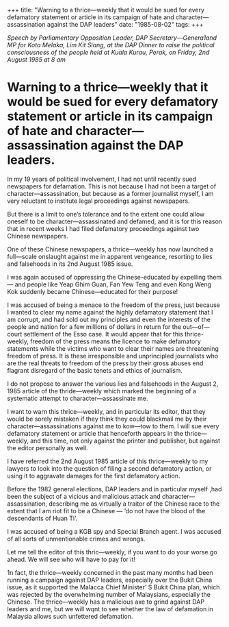 +++ 
title: "Warning to a thrice—weekly that it would be sued for every defamatory statement or article in its campaign of hate and character—assassination against the DAP leaders"
date: "1985-08-02"
tags:
+++

_Speech by Parliamentary Opposition Leader, DAP Secretary—Genera1and MP for Kota Melaka, Lim Kit Siang, at the DAP Dinner to raise the political consciousness of the people held at Kuala Kurau, Perak, on Friday, 2nd August 1985 at 8 am_

# Warning to a thrice—weekly that it would be sued for every defamatory statement or article in its campaign of hate and character—assassination against the DAP leaders.

In my 19 years of political involvement, I had not until recently sued newspapers for defamation. This is not because I had not been a target of character—assassination, but because as a former journalist myself, I am very reluctant to institute legal proceedings against newspapers.</u>

But there is a limit to one’s tolerance and to the extent one could allow oneself to be character—assassinated and defamed, and it is for this reason that in recent weeks I had filed defamatory proceedings against two Chinese newspapers.

One of these Chinese newspapers, a thrice—weekly has now launched a full—scale onslaught against me in apparent vengeance, resorting to lies and falsehoods in its 2nd August 1985 issue.

I was again accused of oppressing the Chinese-educated by expelling them — and people like Yeap Ghim Guan, Fan Yew Teng and even Kong Weng Kok suddenly became Chinese—educated for their purpose!

I was accused of being a menace to the freedom of the press, just because I wanted to clear my name against the highly defamatory statement that I am corrupt, and had sold out my principles and even the interests of the people and nation for a few millions of dollars in return for the out—of—court settlement of the Esso case. It would appear that for this thrice-weekly, freedom of the press means the licence to make defamatory statements while the victims who want to clear their names are threatening freedom of press. It is these irresponsible and unprincipled journalists who are the real threats to freedom of the press by their gross abuses end flagrant disregard of the basic tenets and ethics of journalism.

I do not propose to answer the various lies and falsehoods in the August 2, 1985 article of the thride—weekly which marked the beginning of a systematic attempt to character—assassinate me.

I want to warn this thrice—weekly, and in particular its editor, that they would be sorely mistaken if they think they could blackmail me by their character—assassinations against me to kow—tow to them. I will sue every defamatory statement or article that henceforth appears in the thrice—weekly, and this time, not only against the printer and publisher, but against the editor personally as well.

I have referred the 2nd August 1985 article of this thrice—weekly to my lawyers to look into the question of filing a second defamatory action, or using it to aggravate damages for the first defamatory action.

Before the 1982 general elections, DAP leaders and in particular myself ,had been the subject of a vicious and malicious attack and character—assassination, describing me as virtually a traitor of the Chinese race to the extent that I am riot fit to be a Chinese — ‘do not have the blood of the descendants of Huan Ti’.

I was accused of being a KGB spy and Special Branch agent. I was accused of all sorts of unmentionable crimes and wrongs.

Let me tell the editor of this thric—weekly, if you want to do your worse go ahead. We will see who will have to pay for it!

1n fact, the thrice—weekly concerned in the past many months had been running a campaign against DAP leaders, especially over the Bukit China issue, as it supported the Malacca Chief Minister’ S Bukit China plan, which was rejected by the overwhelming number of Malaysians, especially the Chinese. The thrice—weekly has a malicious axe to grind against DAP leaders and me, but we will wqnt to see whether the law of defamation in Malaysia allows such unfettered defamation.
 
